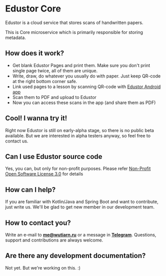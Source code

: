 # Edustor Core

Edustor is a cloud service that stores scans of handwritten papers.

This is Core microservice which is primarily responsible for storing metadata.

## How does it work?

* Get blank Edustor Pages and print them. Make sure you don't print single page twice, all of them are unique.
* Write, draw, do whatever you usually do with paper. Just keep QR-code at the right bottom corner safe.
* Link used pages to a lesson by scanning QR-code with [Edustor Android app](https://github.com/edustor/android)
* Scan them to PDF and upload to Edustor
* Now you can access these scans in the app (and share them as PDF)

## Cool! I wanna try it!

Right now Edustor is still on early-alpha stage, so there is no public beta available. But we are interested in
alpha testers anyway, so feel free to contact us.

## Can I use Edustor source code

Yes, you can, but only for non-profit purposes. Please refer [Non-Profit Open Software License 3.0](https://opensource.org/licenses/NPOSL-3.0)
for details

## How can I help?

If you are familiar with Kotlin/Java and Spring Boot and want to contribute, just write us. We'll be glad
to get new member in our development team.

## How to contact you?

Write an e-mail to **me@wutiarn.ru** or a message in [**Telegram**](https://t.me/wutiarn). Questions, support and
 contributions are always welcome.

## Are there any development documentation?

Not yet. But we're working on this. :)